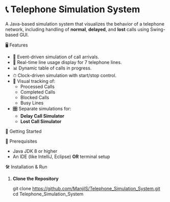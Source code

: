 # 📞 Telephone Simulation System

A Java-based simulation system that visualizes the behavior of a telephone network, including handling of **normal**, **delayed**, and **lost** calls using Swing-based GUI.

 🖥️ Features

- 🔄 Event-driven simulation of call arrivals.
- 📶 Real-time line usage display for 7 telephone lines.
- 📊 Dynamic table of calls in progress.
- ⏱ Clock-driven simulation with start/stop control.
- 🚫 Visual tracking of:
  - Processed Calls
  - Completed Calls
  - Blocked Calls
  - Busy Lines
- 🎛️ Separate simulations for:
  - **Delay Call Simulator**
  - **Lost Call Simulator**





 🚀 Getting Started

 🔧 Prerequisites

- Java JDK 8 or higher
- An IDE (like IntelliJ, Eclipse) **OR** terminal setup



 🛠️ Installation & Run

1. **Clone the Repository**
   
   git clone https://github.com/ManjilS/Telephone_Simulation_System.git
   cd Telephone_Simulation_System
